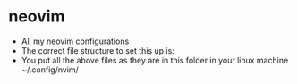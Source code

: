 # neovim
- All my neovim configurations
- The correct file structure to set this up is:
- You put all the above files as they are in this folder in your linux machine ~/.config/nvim/
